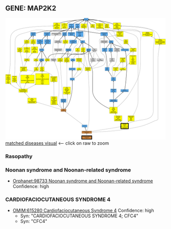 
## GENE: MAP2K2

![image](MAP2K2.png)
[matched diseases visual](MAP2K2.png)  <-- click on raw to zoom


### Rasopathy

### Noonan syndrome and Noonan-related syndrome
 * [Orphanet:98733 Noonan syndrome and Noonan-related syndrome](http://beta.monarchinitiative.org/disease/Orphanet:98733) Confidence: high

### CARDIOFACIOCUTANEOUS SYNDROME 4
 * [OMIM:615280 Cardiofaciocutaneous Syndrome 4](http://beta.monarchinitiative.org/disease/OMIM:615280) Confidence: high
    * Syn: "CARDIOFACIOCUTANEOUS SYNDROME 4; CFC4"
    * Syn: "CFC4"

